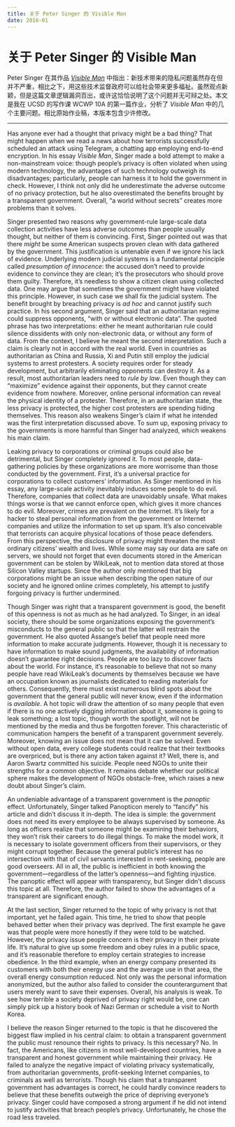 ```yaml
---
title: 关于 Peter Singer 的 Visible Man
date: 2016-01
---
```


# 关于 Peter Singer 的 Visible Man

Peter Singer 在其作品 <cite>[Visible Man](/static/opinions/2016-01-peter-singer.pdf)</cite> 中指出：新技术带来的隐私问题虽然存在但并不严重，相比之下，用这些技术监督政府可以给社会带来更多福祉。虽然观点新颖，但是这篇文章逻辑漏洞百出，或许这恰恰说明了这个问题并无可辩之处。本文是我在 UCSD 的写作课 WCWP 10A 的第一篇作业，分析了 <cite>Visible Man</cite> 中的几个主要问题。相比原始作业稿，本版本包含少许修改。

------

Has anyone ever had a thought that privacy might be a bad thing? That might happen when we read a news about how terrorists successfully scheduled an attack using Telegram, a chatting app employing end-to-end encryption. In his essay *Visible Man*, Singer made a bold attempt to make a non-mainstream voice: though people’s privacy is often violated when using modern technology, the advantages of such technology outweigh its disadvantages; particularly, people can harness it to hold the government in check. However, I think not only did he underestimate the adverse outcome of no privacy protection, but he also overestimated the benefits brought by a transparent government. Overall, “a world without secrets” creates more problems than it solves.

Singer presented two reasons why government-rule large-scale data collection activities have less adverse outcomes than people usually thought, but neither of them is convincing. First, Singer pointed out was that there *might* be some American suspects proven clean with data gathered by the government. This justification is untenable even if we ignore his lack of evidence. Underlying modern judicial systems is a fundamental principle called *presumption of innocence*: the accused don’t need to provide evidence to convince they are clean; it’s the prosecutors who should prove them guilty. Therefore, it’s needless to show a citizen clean using collected data. One may argue that sometimes the government might have violated this principle. However, in such case we shall fix the judicial system. The benefit brought by breaching privacy is *ad hoc* and cannot justify such practice. In his second argument, Singer said that an authoritarian regime could suppress opponents, “with or without electronic data”. The quoted phrase has two interpretations: either he meant authoritarian rule could silence dissidents with only non-electronic data, or without any form of data. From the context, I believe he meant the second interpretation. Such a claim is clearly not in accord with the real world. Even in countries as authoritarian as China and Russia, Xi and Putin still employ the judicial systems to arrest protesters. A society requires order for steady development, but arbitrarily eliminating opponents can destroy it. As a result, most authoritarian leaders need to *rule by law*. Even though they can “maximize” evidence against their opponents, but they cannot create evidence from nowhere. Moreover, online personal information can reveal the physical identity of a protester. Therefore, in an authoritarian state, the less privacy is protected, the higher cost protesters are spending hiding themselves. This reason also weakens Singer’s claim if what he intended was the first interpretation discussed above. To sum up, exposing privacy to the governments is more harmful than Singer had analyzed, which weakens his main claim.

Leaking privacy to corporations or criminal groups could also be detrimental, but Singer completely ignored it. To most people, data-gathering policies by these organizations are more worrisome than those conducted by the government. First, it’s a universal practice for corporations to collect customers’ information. As Singer mentioned in his essay, any large-scale activity inevitably induces some people to do evil. Therefore, companies that collect data are unavoidably unsafe. What makes things worse is that we cannot enforce open, which gives it more chances to do evil. Moreover, crimes are prevalent on the Internet. It’s likely for a hacker to steal personal information from the government or Internet companies and utilize the information to set up spam. It’s also conceivable that terrorists can acquire physical locations of those peace defenders. From this perspective, the disclosure of privacy might threaten the most ordinary citizens’ wealth and lives. While some may say our data are safe on servers, we should not forget that even documents stored in the American government can be stolen by WikiLeak, not to mention data stored at those Silicon Valley startups. Since the author only mentioned that big corporations might be an issue when describing the open nature of our society and he ignored online crimes completely, his attempt to justify forgoing privacy is further undermined.

Though Singer was right that a transparent government is good, the benefit of this openness is not as much as he had analyzed. To Singer, in an ideal society, there should be some organizations exposing the government’s misconducts to the general public so that the latter will restrain the government. He also quoted Assange’s belief that people need more information to make accurate judgments. However, though it is necessary to have information to make sound judgments, the availability of information doesn’t guarantee right decisions. People are too lazy to discover facts about the world. For instance, it’s reasonable to believe that not so many people have read WikiLeak’s documents by themselves because we have an occupation known as journalists dedicated to reading materials for others. Consequently, there must exist numerous blind spots about the government that the general public will never know, even if the information is *available*. A hot topic will draw the attention of so many people that even if there is no one actively digging information about it, someone is going to leak something; a lost topic, though worth the spotlight, will not be mentioned by the media and thus be forgotten forever. This characteristic of communication hampers the benefit of a transparent government severely. Moreover, knowing an issue does not mean that it can be solved. Even without open data, every college students could realize that their textbooks are overpriced, but is there any action taken against it? Well, there is, and Aaron Swartz committed his suicide. People need NGOs to unite their strengths for a common objective. It remains debate whether our political sphere makes the development of NGOs obstacle-free, which raises a new doubt about Singer’s claim.

An undeniable advantage of a transparent government is the *panoptic* effect. Unfortunately, Singer talked Panopticon merely to “fancify” his article and didn’t discuss it in-depth. The idea is simple: the government does not need its every employee to be always supervised by someone. As long as officers realize that someone might be examining their behaviors, they won’t risk their careers to do illegal things. To make the model work, it is necessary to isolate government officers from their supervisors, or they might corrupt together. Because the general public’s interest has no intersection with that of civil servants interested in rent-seeking, people are good overseers. All in all, the public is inefficient in both knowing the government—regardless of the latter’s openness—and fighting injustice. The panoptic effect will appear with transparency, but Singer didn’t discuss this topic at all. Therefore, the author failed to show the advantages of a transparent are significant enough.

At the last section, Singer returned to the topic of why privacy is not that important, yet he failed again. This time, he tried to show that people behaved better when their privacy was deprived. The first example he gave was that people were more honestly if they were told to be watched. However, the privacy issue people concern is their privacy in their private life. It’s natural to give up some freedom and obey rules in a public space, and it’s reasonable therefore to employ certain strategies to increase obedience. In the third example, when an energy company presented its customers with both their energy use and the average use in that area, the overall energy consumption reduced. Not only was the personal information anonymized, but the author also failed to consider the counterargument that users merely want to save their expenses. Overall, his analysis is weak. To see how terrible a society deprived of privacy right would be, one can simply pick up a history book of Nazi German or schedule a visit to North Korea.

I believe the reason Singer returned to the topic is that he discovered the biggest flaw implied in his central claim: to obtain a transparent government the public must renounce their rights to privacy. Is this necessary? No. In fact, the Americans, like citizens in most well-developed countries, have a transparent and honest government while maintaining their privacy. He failed to analyze the negative impact of violating privacy systematically, from authoritarian governments, profit-seeking Internet companies, to criminals as well as terrorists. Though his claim that a transparent government has advantages is correct, he could hardly convince readers to believe that these benefits outweigh the price of depriving everyone’s privacy. Singer could have composed a strong argument if he did not intend to justify activities that breach people’s privacy. Unfortunately, he chose the road less traveled.
